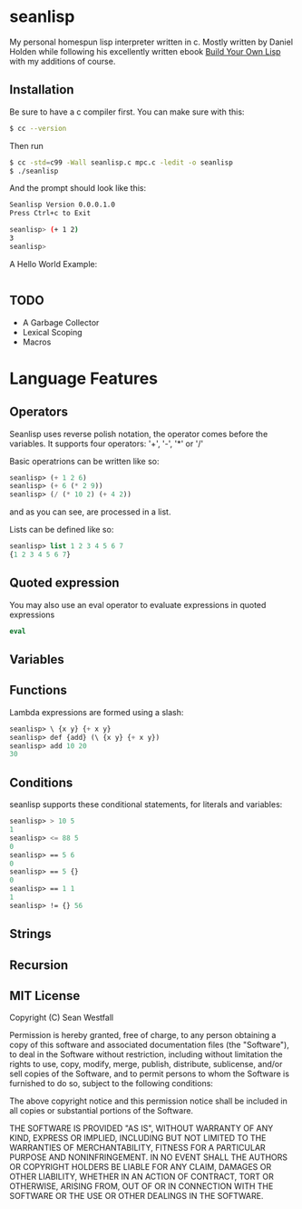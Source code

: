 seanlisp
========

My personal homespun lisp interpreter written in c. Mostly written by Daniel Holden while following his excellently written ebook [Build Your Own Lisp](http://www.buildyourownlisp.com/) with my additions of course.

## Installation

Be sure to have a c compiler first. You can make sure with this:
```bash
$ cc --version
```

Then run
```bash
$ cc -std=c99 -Wall seanlisp.c mpc.c -ledit -o seanlisp
$ ./seanlisp
```

And the prompt should look like this:
```bash
Seanlisp Version 0.0.0.1.0
Press Ctrl+c to Exit

seanlisp> (+ 1 2)
3
seanlisp>
```

A Hello World Example:
```lisp
```

## TODO
* A Garbage Collector
* Lexical Scoping
* Macros

# Language Features

## Operators
Seanlisp uses reverse polish notation, the operator comes before the variables.
It supports four operators:
'+', '-', '*' or '/'

Basic operatrions can be written like so:
```lisp
seanlisp> (+ 1 2 6)
seanlisp> (+ 6 (* 2 9))
seanlisp> (/ (* 10 2) (+ 4 2))
```
and as you can see, are processed in a list.

Lists can be defined like so:
```lisp
seanlisp> list 1 2 3 4 5 6 7
{1 2 3 4 5 6 7}
```

## Quoted expression

You may also use an eval operator to evaluate expressions in quoted expressions
```lisp
eval
```

## Variables

## Functions

Lambda expressions are formed using a slash:
```lisp
seanlisp> \ {x y} {+ x y}
seanlisp> def {add} (\ {x y} {+ x y})
seanlisp> add 10 20
30
```

## Conditions

seanlisp supports these conditional statements, for literals and variables:
```lisp
seanlisp> > 10 5
1
seanlisp> <= 88 5
0
seanlisp> == 5 6
0
seanlisp> == 5 {}
0
seanlisp> == 1 1
1
seanlisp> != {} 56
```

## Strings

## Recursion

## MIT License

Copyright (C) Sean Westfall

Permission is hereby granted, free of charge, to any person obtaining a copy of this software and associated documentation files (the "Software"), to deal in the Software without restriction, including without limitation the rights to use, copy, modify, merge, publish, distribute, sublicense, and/or sell copies of the Software, and to permit persons to whom the Software is furnished to do so, subject to the following conditions:

The above copyright notice and this permission notice shall be included in all copies or substantial portions of the Software.

THE SOFTWARE IS PROVIDED "AS IS", WITHOUT WARRANTY OF ANY KIND, EXPRESS OR IMPLIED, INCLUDING BUT NOT LIMITED TO THE WARRANTIES OF MERCHANTABILITY, FITNESS FOR A PARTICULAR PURPOSE AND NONINFRINGEMENT. IN NO EVENT SHALL THE AUTHORS OR COPYRIGHT HOLDERS BE LIABLE FOR ANY CLAIM, DAMAGES OR OTHER LIABILITY, WHETHER IN AN ACTION OF CONTRACT, TORT OR OTHERWISE, ARISING FROM, OUT OF OR IN CONNECTION WITH THE SOFTWARE OR THE USE OR OTHER DEALINGS IN THE SOFTWARE.
